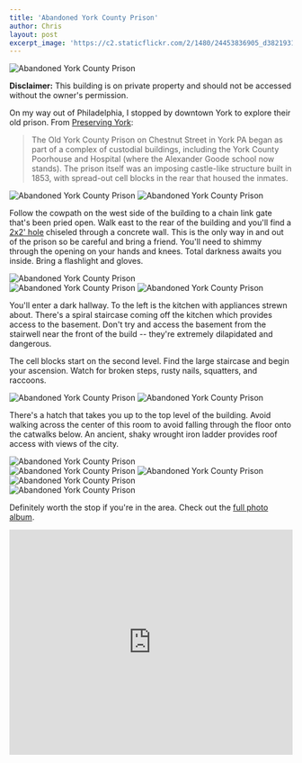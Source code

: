 ```yaml
---
title: 'Abandoned York County Prison'
author: Chris
layout: post
excerpt_image: 'https://c2.staticflickr.com/2/1480/24453836905_d382193138_k.jpg'
---
```


<div class="photos one">
  <img
    src="https://c2.staticflickr.com/2/1480/24453836905_d382193138_k.jpg"
    srcset="https://c2.staticflickr.com/2/1480/24453836905_ce1f21bb3e_c.jpg 800w,
            https://c2.staticflickr.com/2/1480/24453836905_ce1f21bb3e_b.jpg 1024w,
            https://c2.staticflickr.com/2/1480/24453836905_d382193138_k.jpg 2048w"
    alt="Abandoned York County Prison"
    data-action="zoom">
</div>

**Disclaimer:** This building is on private property and should not be accessed without the owner's permission.

On my way out of Philadelphia, I stopped by downtown York to explore their old prison. From [Preserving York](http://web.archive.org/web/20140215000751/http://www.preservingyork.com/2012/10/13/york-county-prison/):

> The Old York County Prison on Chestnut Street in York PA began as part of a complex of custodial buildings, including the York County Poorhouse and Hospital (where the Alexander Goode school now stands). The prison itself was an imposing castle-like structure built in 1853, with spread-out cell blocks in the rear that housed the inmates.

<div class="photos two">
  <img
    src="https://c2.staticflickr.com/2/1623/23827025093_34b554fa0b_k.jpg"
    srcset="https://c2.staticflickr.com/2/1623/23827025093_5c86100c22_c.jpg 800w,
            https://c2.staticflickr.com/2/1623/23827025093_5c86100c22_b.jpg 1024w,
            https://c2.staticflickr.com/2/1623/23827025093_34b554fa0b_k.jpg 2048w"
    alt="Abandoned York County Prison"
    data-action="zoom">
  <img
    src="https://c2.staticflickr.com/2/1445/24453826225_b25b3de008_k.jpg"
    srcset="https://c2.staticflickr.com/2/1445/24453826225_43ff2ffcc0_c.jpg 800w,
            https://c2.staticflickr.com/2/1445/24453826225_43ff2ffcc0_b.jpg 1024w,
            https://c2.staticflickr.com/2/1445/24453826225_b25b3de008_k.jpg 2048w"
    alt="Abandoned York County Prison"
    data-action="zoom">
</div>

Follow the cowpath on the west side of the building to a chain link gate that's been pried open. Walk east to the rear of the building and you'll find a [2x2' hole](https://www.flickr.com/photos/contolini/24158218160/in/album-72157663080530790/) chiseled through a concrete wall. This is the only way in and out of the prison so be careful and bring a friend. You'll need to shimmy through the opening on your hands and knees. Total darkness awaits  you inside. Bring a flashlight and gloves.

<div class="photos one">
  <img
    src="https://c2.staticflickr.com/6/5791/22685659181_c678d4b17b_k.jpg"
    srcset="https://c2.staticflickr.com/6/5791/22685659181_b659b87190_c.jpg 800w,
            https://c2.staticflickr.com/6/5791/22685659181_b659b87190_b.jpg 1024w,
            https://c2.staticflickr.com/6/5791/22685659181_c678d4b17b_k.jpg 2048w"
    alt="Abandoned York County Prison"
    data-action="zoom">
</div>

<div class="photos two">
  <img
    src="https://c2.staticflickr.com/2/1516/24345474462_0894c7904e_k.jpg"
    srcset="https://c2.staticflickr.com/2/1516/24345474462_8ee1a020f3_c.jpg 800w,
            https://c2.staticflickr.com/2/1516/24345474462_8ee1a020f3_b.jpg 1024w,
            https://c2.staticflickr.com/2/1516/24345474462_0894c7904e_k.jpg 2048w"
    alt="Abandoned York County Prison"
    data-action="zoom">
  <img
    src="https://c2.staticflickr.com/2/1588/24345474902_c25c4c13cb_k.jpg"
    srcset="https://c2.staticflickr.com/2/1588/24345474902_f3131364b3_c.jpg 800w,
            https://c2.staticflickr.com/2/1588/24345474902_f3131364b3_b.jpg 1024w,
            https://c2.staticflickr.com/2/1588/24345474902_c25c4c13cb_k.jpg 2048w"
    alt="Abandoned York County Prison"
    data-action="zoom">
</div>

You'll enter a dark hallway. To the left is the kitchen with appliances strewn about. There's a spiral staircase coming off the kitchen which provides access to the basement. Don't try and access the basement from the stairwell near the front of the build -- they're extremely dilapidated and dangerous.

The cell blocks start on the second level. Find the large staircase and begin your ascension. Watch for broken steps, rusty nails, squatters, and raccoons.

<div class="photos two">
  <img
    src="https://c2.staticflickr.com/2/1556/24427568026_0d9f45acca_k.jpg"
    srcset="https://c2.staticflickr.com/2/1556/24427568026_63242ae83e_c.jpg 800w,
            https://c2.staticflickr.com/2/1556/24427568026_63242ae83e_b.jpg 1024w,
            https://c2.staticflickr.com/2/1556/24427568026_0d9f45acca_k.jpg 2048w"
    alt="Abandoned York County Prison"
    data-action="zoom">
  <img
    src="https://c2.staticflickr.com/2/1589/24081530579_6199fd41de_k.jpg"
    srcset="https://c2.staticflickr.com/2/1589/24081530579_9f41191426_c.jpg 800w,
            https://c2.staticflickr.com/2/1589/24081530579_9f41191426_b.jpg 1024w,
            https://c2.staticflickr.com/2/1589/24081530579_6199fd41de_k.jpg 2048w"
    alt="Abandoned York County Prison"
    data-action="zoom">
</div>

There's a hatch that takes you up to the top level of the building. Avoid walking across the center of this room to avoid falling through the floor onto the catwalks below. An ancient, shaky wrought iron ladder provides roof access with views of the city.

<div class="photos one">
  <img
    src="https://c2.staticflickr.com/2/1457/24371326561_a1c980901b_k.jpg"
    srcset="https://c2.staticflickr.com/2/1457/24371326561_f45f72bd72_c.jpg 800w,
            https://c2.staticflickr.com/2/1457/24371326561_f45f72bd72_b.jpg 1024w,
            https://c2.staticflickr.com/2/1457/24371326561_a1c980901b_k.jpg 2048w"
    alt="Abandoned York County Prison"
    data-action="zoom">
</div>

<div class="photos two">
  <img
    src="https://c2.staticflickr.com/2/1495/24371279711_7186210f69_k.jpg"
    srcset="https://c2.staticflickr.com/2/1495/24371279711_75361fdea5_c.jpg 800w,
            https://c2.staticflickr.com/2/1495/24371279711_75361fdea5_b.jpg 1024w,
            https://c2.staticflickr.com/2/1495/24371279711_7186210f69_k.jpg 2048w"
    alt="Abandoned York County Prison"
    data-action="zoom">
  <img
    src="https://c2.staticflickr.com/2/1507/23825525664_1d3d14420f_k.jpg"
    srcset="https://c2.staticflickr.com/2/1507/23825525664_60a054f5de_c.jpg 800w,
            https://c2.staticflickr.com/2/1507/23825525664_60a054f5de_b.jpg 1024w,
            https://c2.staticflickr.com/2/1507/23825525664_1d3d14420f_k.jpg 2048w"
    alt="Abandoned York County Prison"
    data-action="zoom">
</div>

<div class="photos one">
  <img
    src="https://c2.staticflickr.com/2/1658/24153755880_3c91f8e6ab_k.jpg"
    srcset="https://c2.staticflickr.com/2/1658/24153755880_823fe76f97_c.jpg 800w,
            https://c2.staticflickr.com/2/1658/24153755880_823fe76f97_b.jpg 1024w,
            https://c2.staticflickr.com/2/1658/24153755880_3c91f8e6ab_k.jpg 2048w"
    alt="Abandoned York County Prison"
    data-action="zoom">
</div>

<div class="photos one">
  <img
    src="https://c2.staticflickr.com/2/1695/24085982359_e48f1f1ce5_k.jpg"
    srcset="https://c2.staticflickr.com/2/1695/24085982359_e89e83b4d5_c.jpg 800w,
            https://c2.staticflickr.com/2/1695/24085982359_e89e83b4d5_b.jpg 1024w,
            https://c2.staticflickr.com/2/1695/24085982359_e48f1f1ce5_k.jpg 2048w"
    alt="Abandoned York County Prison"
    data-action="zoom">
</div>

Definitely worth the stop if you're in the area. Check out the [full photo album](https://www.flickr.com/photos/contolini/albums/72157663080530790).

<div class="map">
  <iframe style="pointer-events:none; border:0;" src="https://www.google.com/maps/embed?pb=!1m14!1m12!1m3!1d791.9825401987101!2d-76.7234203268328!3d39.968114431357414!2m3!1f0!2f0!3f0!3m2!1i1024!2i768!4f13.1!5e1!3m2!1sen!2sus!4v1453180788398" width="100%" height="400" frameborder="0" style="border:0" allowfullscreen></iframe>
</div>
